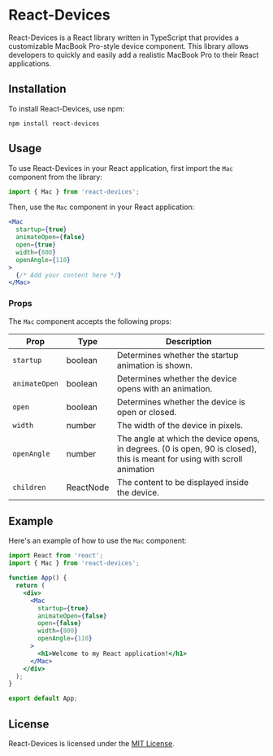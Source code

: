 # React-Devices

React-Devices is a React library written in TypeScript that provides a customizable MacBook Pro-style device component. This library allows developers to quickly and easily add a realistic MacBook Pro to their React applications.

## Installation

To install React-Devices, use npm:

```
npm install react-devices
```

## Usage

To use React-Devices in your React application, first import the `Mac` component from the library:

```jsx
import { Mac } from 'react-devices';
```

Then, use the `Mac` component in your React application:

```jsx
<Mac
  startup={true}
  animateOpen={false}
  open={true}
  width={800}
  openAngle={110}
>
  {/* Add your content here */}
</Mac>
```

### Props

The `Mac` component accepts the following props:

| Prop | Type | Description |
| --- | --- | --- |
| `startup` | boolean | Determines whether the startup animation is shown. |
| `animateOpen` | boolean | Determines whether the device opens with an animation. |
| `open` | boolean | Determines whether the device is open or closed. |
| `width` | number | The width of the device in pixels. |
| `openAngle` | number | The angle at which the device opens, in degrees. (0 is open, 90 is closed), this is meant for using with scroll animation |
| `children` | ReactNode | The content to be displayed inside the device. |

## Example

Here's an example of how to use the `Mac` component:

```jsx
import React from 'react';
import { Mac } from 'react-devices';

function App() {
  return (
    <div>
      <Mac
        startup={true}
        animateOpen={false}
        open={false}
        width={800}
        openAngle={110}
      >
        <h1>Welcome to my React application!</h1>
      </Mac>
    </div>
  );
}

export default App;
```

## License

React-Devices is licensed under the [MIT License](https://opensource.org/licenses/MIT).